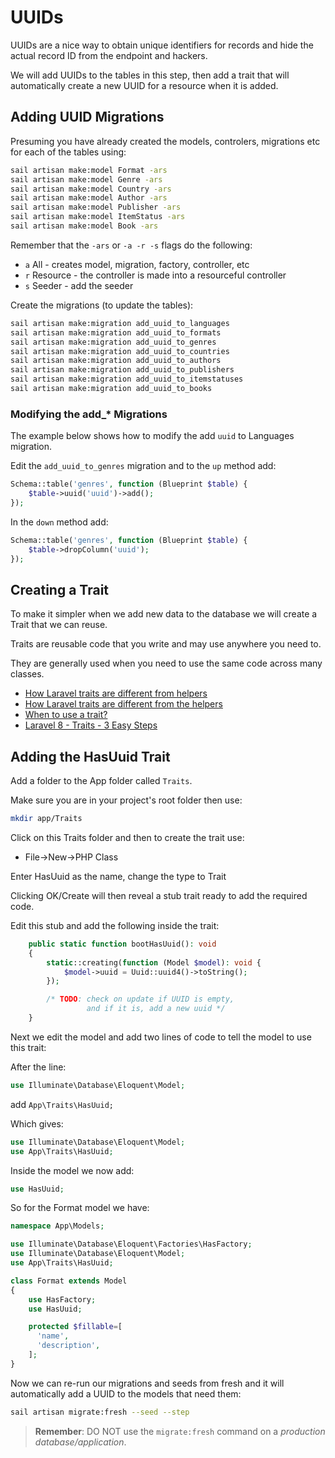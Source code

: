 # UUIDs

UUIDs are a nice way to obtain unique identifiers for records and
hide the actual record ID from the endpoint and hackers.

We will add UUIDs to the tables in this step, then add a trait that
will automatically create a new UUID for a resource when it is added.

## Adding UUID Migrations
Presuming you have already created the models, controlers, migrations etc
for each of the tables using:

```bash
sail artisan make:model Format -ars
sail artisan make:model Genre -ars
sail artisan make:model Country -ars
sail artisan make:model Author -ars
sail artisan make:model Publisher -ars
sail artisan make:model ItemStatus -ars
sail artisan make:model Book -ars
```
Remember that the `-ars` or `-a -r -s` flags do the following:
- `a` All - creates model, migration, factory, controller, etc
- `r` Resource - the controller is made into a resourceful controller
- `s` Seeder - add the seeder


Create the migrations (to update the tables):
```bash
sail artisan make:migration add_uuid_to_languages
sail artisan make:migration add_uuid_to_formats
sail artisan make:migration add_uuid_to_genres
sail artisan make:migration add_uuid_to_countries
sail artisan make:migration add_uuid_to_authors
sail artisan make:migration add_uuid_to_publishers
sail artisan make:migration add_uuid_to_itemstatuses
sail artisan make:migration add_uuid_to_books
```

### Modifying the add_* Migrations

The example below shows how to modify the add `uuid` to
Languages migration.

Edit the `add_uuid_to_genres` migration and to the `up` method add:

```php
Schema::table('genres', function (Blueprint $table) {
    $table->uuid('uuid')->add();
});
```

In the `down` method add:
```php
Schema::table('genres', function (Blueprint $table) {
    $table->dropColumn('uuid');
});
```

## Creating a Trait

To make it simpler when we add new data to the database we will
create a Trait that we can reuse.

Traits are reusable code that you write and may use anywhere
you need to.

They are generally used when you need to use the same code
across many classes.

- [How Laravel traits are different from helpers](https://codebriefly.com/how-laravel-traits-are-different-from-the-helpers-in-php)
- [How Laravel traits are different from the helpers](https://morioh.com/p/72765f8d7f8e)
- [When to use a trait?](https://matthiasnoback.nl/2022/07/when-to-use-a-trait/)
- [Laravel 8 - Traits - 3 Easy Steps](https://dev.to/dalelantowork/laravel-8-traits-4ai)

## Adding the HasUuid Trait

Add a folder to the App folder called `Traits`.

Make sure you are in your project's root folder then use:
```bash
mkdir app/Traits
```

Click on this Traits folder and then to create the trait use:

- File->New->PHP Class

Enter HasUuid as the name, change the type to Trait

Clicking OK/Create will then reveal a stub trait ready to add the required code.

Edit this stub and add the following inside the trait:

```php
    public static function bootHasUuid(): void
    {
        static::creating(function (Model $model): void {
            $model->uuid = Uuid::uuid4()->toString();
        });

        /* TODO: check on update if UUID is empty,
                 and if it is, add a new uuid */
    }
```

Next we edit the model and add two lines of code to tell the model to use this trait:

After the line:

```php
use Illuminate\Database\Eloquent\Model;
```
add `App\Traits\HasUuid;`

Which gives:
```php
use Illuminate\Database\Eloquent\Model;
use App\Traits\HasUuid;
```

Inside the model we now add:

```php
use HasUuid;
```

So for the Format model we have:

```php
namespace App\Models;

use Illuminate\Database\Eloquent\Factories\HasFactory;
use Illuminate\Database\Eloquent\Model;
use App\Traits\HasUuid;

class Format extends Model
{
    use HasFactory;
    use HasUuid;

    protected $fillable=[
      'name',
      'description',
    ];
}
```

Now we can re-run our migrations and seeds from fresh and it will automatically add a UUID to the models that need them:

```bash
sail artisan migrate:fresh --seed --step
```

> **Remember**: DO NOT use the `migrate:fresh` command on a *production database/application*.
